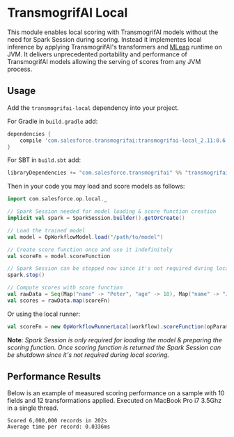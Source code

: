 # TransmogrifAI Local

This module enables local scoring with TransmogrifAI models without the need for Spark Session during scoring.
Instead it implementes local inference by applying TransmogrifAI's transformers and [MLeap](https://github.com/combust/mleap) runtime on JVM. It delivers unprecedented portability and performance of TransmogrifAI models allowing the serving of scores from any JVM process.

## Usage

Add the `transmogrifai-local` dependency into your project.

For Gradle in `build.gradle` add:
```gradle
dependencies {
    compile 'com.salesforce.transmogrifai:transmogrifai-local_2.11:0.6.2'
}
```
For SBT in `build.sbt` add:
```sbt
libraryDependencies += "com.salesforce.transmogrifai" %% "transmogrifai-local" % "0.6.2"
```

Then in your code you may load and score models as follows:
```scala
import com.salesforce.op.local._

// Spark Session needed for model loading & score function creation
implicit val spark = SparkSession.builder().getOrCreate()

// Load the trained model
val model = OpWorkflowModel.load("/path/to/model")

// Create score function once and use it indefinitely
val scoreFn = model.scoreFunction

// Spark Session can be stopped now since it's not required during local scoring
spark.stop()

// Compute scores with score function
val rawData = Seq(Map("name" -> "Peter", "age" -> 18), Map("name" -> "John", "age" -> 23))
val scores = rawData.map(scoreFn)
```

Or using the local runner:
```scala
val scoreFn = new OpWorkflowRunnerLocal(workflow).scoreFunction(opParams)
```
**Note**: *Spark Session is only required for loading the model & preparing the scoring function. Once scoring function is returned the Spark Session can be shutdown since it's not required during local scoring.*

## Performance Results

Below is an example of measured scoring performance on a sample with 10 fields and 12 transformations applied.
Executed on MacBook Pro i7 3.5Ghz in a single thread.
```
Scored 6,000,000 records in 202s
Average time per record: 0.0336ms
```

